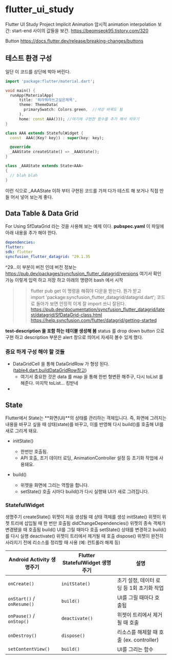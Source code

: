 # flutter_ui_study

Flutter UI Study Project
Implicit Animation 암시적 animation 
interpolation 보간: start-end 사이의 값들을 보간. 
https://beomseok95.tistory.com/320

Button
https://docs.flutter.dev/release/breaking-changes/buttons

## 테스트 환경 구성
일단 이 코드를 상단에 박아 버린다. 
```dart
import 'package:flutter/material.dart';

void main() {
  runApp(MaterialApp(
      title: '뭐라뭐라쓰고싶은제목',
      theme: ThemeData(
        primarySwatch: Colors.green,  //색상 바꿔도 됨
      ),
      home: const AAA())); //여기에 구현한 함수를 추가 해서 띄우기
}

class AAA extends StatefulWidget {
  const  AAA({Key? key}) : super(key: key);

  @override
  _AAAState createState() => _AAAState();
}

class _AAAState extends State<AAA> 
{
  // blah blah
}
```
이런 식으로 _AAAState 이하 부터 구현된 코드를 가져 다가 테스트 해 보거나 직접 만들 어서 넣어 보는게 좋다. 


## Data Table & Data Grid
For Using SfDataGrid 라는 것을 사용해 보는 예제 이다. 
**pubspec.yaml** 이 파일에 아래 내용을 추가 해야 한다.
```yaml
dependencies:
flutter:
sdk: flutter
syncfusion_flutter_datagrid: ^29.1.35
```
^29...이 부분이 버전 인데 버전 정보는 https://pub.dev/packages/syncfusion_flutter_datagrid/versions 여기서 확인 가능
이렇게 입력 하고 저장 하고 아래의 명령어 bash 에서 시작
>> flutter pub get 
이 명령을 해줘야 다운을 받는다. 뭔가 받고  
>> import 'package:syncfusion_flutter_datagrid/datagrid.dart';
코드로 돌아가 보면 안정적 이게 잘 import 쓰니 잘된다.
https://pub.dev/documentation/syncfusion_flutter_datagrid/latest/datagrid/SfDataGrid-class.html
https://help.syncfusion.com/flutter/datagrid/getting-started

**test-description 을 포함 하는 테이블 생성해 봄**
status 를 drop down button 으로 구현 하고 description 부분은 alert 창으로 띄어서 자세히 볼수 있게 했다. 

### 중요 하게 구성 해야 할 것들
- DataGridCell 을 통해 DataGridRow 가 형성 된다. ([table4.dart.buildDataGridRow참고](lib/tables/table4.dart:131))
  - 여기서 중요한 것은  data 를 map 을 통해 한번 형변환 해주구, 다시 toList 를 해준다. 마지막 toList... 킹받네
- 


## State
Flutter에서 State는 **화면(UI)**의 상태를 관리하는 객체입니다. 
즉, 화면에 그려지는 내용을 바꾸고 싶을 때 상태(state)를 바꾸고,
이를 반영해 다시 build()를 호출해 UI를 새로 그리게 돼요.

- initState()
  - 한번만 호출됨.
  - API 호출, 초기 데이터 로딩, AnimationController 설정 등 초기화 작업에 사용돼요.

- build()
  - 위젯을 화면에 그리는 역할을 합니다.
  - setState() 호출 시마다 build()가 다시 실행돼 UI가 새로 그려집니다.

### StatefulWidget 
생명주기
createState()	위젯이 처음 생성될 때 상태 객체를 생성
initState()	위젯이 위젯 트리에 삽입될 때 한 번만 호출됨
didChangeDependencies()	위젯의 종속 객체가 변경됐을 때 호출됨
build()	UI를 그릴 때마다 호출
setState()	상태를 변경하고 build()를 다시 실행
deactivate()	위젯이 트리에서 제거될 때 호출
dispose()	위젯이 완전히 사라지기 전에 리소스를 정리할 때 사용 (예: 컨트롤러 해제 등)

| Android Activity 생명주기 | Flutter StatefulWidget 생명주기 | 설명                                     |
|---------------------------|----------------------------------|------------------------------------------|
| `onCreate()`              | `initState()`                    | 초기 설정, 데이터 로딩 등 1회 초기화 작업 |
| `onStart()` / `onResume()`| `build()`                        | UI를 그릴 때마다 호출됨                  |
| `onPause()` / `onStop()`  | `deactivate()`                   | 위젯이 트리에서 제거될 때 호출           |
| `onDestroy()`             | `dispose()`                      | 리소스를 해제할 때 호출 (ex. controller) |
| `setContentView()`        | `build()`                        | UI를 그리는 함수                         |

